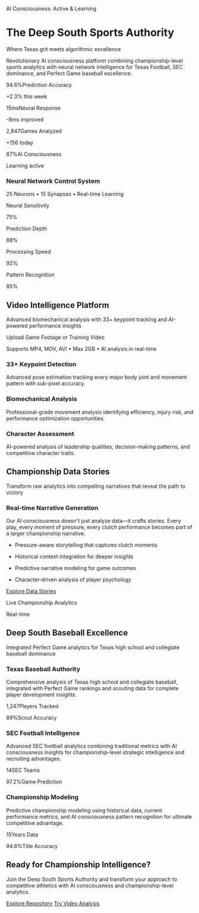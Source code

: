 AI Consciousness: Active & Learning


# The Deep South Sports Authority

Where Texas grit meets algorithmic excellence


Revolutionary AI consciousness platform combining championship-level sports analytics
with neural network intelligence for Texas Football, SEC dominance, and Perfect Game baseball excellence.


94.6%Prediction Accuracy

+2.3% this week


15msNeural Response

 -8ms improved


2,847Games Analyzed

+156 today


87%AI Consciousness

Learning active


### Neural Network Control System

25 Neurons • 15 Synapses • Real-time Learning

Neural Sensitivity


75%

Prediction Depth


88%

Processing Speed


92%

Pattern Recognition


85%

## Video Intelligence Platform

Advanced biomechanical analysis with 33+ keypoint tracking and AI-powered performance insights


Upload Game Footage or Training Video

Supports MP4, MOV, AVI • Max 2GB • AI analysis in real-time


### 33+ Keypoint Detection

Advanced pose estimation tracking every major body joint and movement pattern with sub-pixel accuracy.


### Biomechanical Analysis

Professional-grade movement analysis identifying efficiency, injury risk, and performance optimization opportunities.


### Character Assessment

AI-powered analysis of leadership qualities, decision-making patterns, and competitive character traits.


## Championship Data Stories

Transform raw analytics into compelling narratives that reveal the path to victory


### Real-time Narrative Generation

Our AI consciousness doesn't just analyze data—it crafts stories. Every play, every moment of pressure,
every clutch performance becomes part of a larger championship narrative.


- Pressure-aware storytelling that captures clutch moments

- Historical context integration for deeper insights

- Predictive narrative modeling for game outcomes

- Character-driven analysis of player psychology


[Explore Data Stories](https://blaze-intelligence-replit.netlify.app/#)

Live Championship Analytics

Real-time


## Deep South Baseball Excellence

Integrated Perfect Game analytics for Texas high school and collegiate baseball dominance


### Texas Baseball Authority

Comprehensive analysis of Texas high school and collegiate baseball, integrated with Perfect Game
rankings and scouting data for complete player development insights.


1,247Players Tracked

89%Scout Accuracy

### SEC Football Intelligence

Advanced SEC football analytics combining traditional metrics with AI consciousness insights
for championship-level strategic intelligence and recruiting advantages.


14SEC Teams

97.2%Game Prediction

### Championship Modeling

Predictive championship modeling using historical data, current performance metrics,
and AI consciousness pattern recognition for ultimate competitive advantage.


15Years Data

94.6%Title Accuracy

## Ready for Championship Intelligence?

Join the Deep South Sports Authority and transform your approach to competitive athletics
with AI consciousness and championship-level analytics.


[Explore Repository](https://github.com/ahump20/BI) [Try Video Analysis](https://blaze-intelligence-replit.netlify.app/#video-analysis)